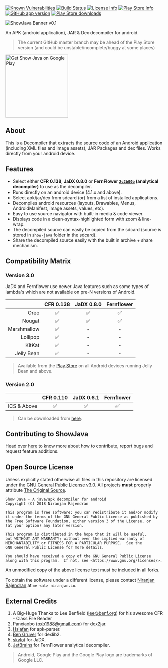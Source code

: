 [![Known Vulnerabilities](https://snyk.io/test/github/niranjan94/show-java/badge.svg?style=flat-square)](https://snyk.io/test/github/niranjan94/show-java)
  [![Build Status](https://img.shields.io/travis/com/niranjan94/show-java/development.svg?style=flat-square)](https://travis-ci.com/niranjan94/show-java) [![License Info](https://img.shields.io/badge/license-GNU_GPLv3-blue.svg?style=flat-square)](https://github.com/niranjan94/show-java) [![Play Store Info](https://img.shields.io/badge/Play_Store-v3.0.5-36B0C1.svg?style=flat-square)](https://play.google.com/store/apps/details?id=com.njlabs.showjava) [![GitHub app version](https://img.shields.io/badge/GitHub-v3.0.5-yellow.svg?style=flat-square)](https://github.com/niranjan94/show-java) [![Play Store downloads](https://img.shields.io/badge/downloads-420k%20total-E04253.svg?style=flat-square)](https://play.google.com/store/apps/details?id=com.njlabs.showjava)


![ShowJava Banner v0.1](https://res.cloudinary.com/niranjan94/image/upload/v1518341743/banner_lihb7z.png)

An APK (android application), JAR & Dex decompiler for android.

> The current GitHub master branch may be ahead of the Play Store version (and could be unstable/incomplete/buggy at some places)

[<img src="https://play.google.com/intl/en_us/badges/images/apps/en-play-badge-border.png" width="200" alt="Get Show Java on Google Play" />](https://play.google.com/store/apps/details?id=com.njlabs.showjava "Get Show Java on Google Play")
## About
This is a Decompiler that extracts the source code of an Android application (including XML files and image assets), JAR Packages and dex files. Works directly from your android device.

## Features

- Select either **CFR 0.138**, **JaDX 0.8.0** or **FernFlower [`2c2b00b`](https://github.com/fesh0r/fernflower/tree/2c2b00b3695bad04056352d80be39c0e53999f0a) (analytical decompiler)** to use as the decompiler.
- Runs directly on an android device (4.1.x and above).
- Select apk/jar/dex from sdcard (or) from a list of installed applications.
- Decompiles android resources (layouts, Drawables, Menus, AndroidManifest, image assets, values, etc).
- Easy to use source navigator with built-in media & code viewer.
- Displays code in a clean-syntax-highlighted form with zoom & line-wrap.
- The decompiled source can easily be copied from the sdcard (source is stored in `show-java` folder in the sdcard).
- Share the decompiled source easily with the built in archive + share mechanism.

## Compatibility Matrix

### Version 3.0

JaDX and Fernflower use newer Java features such as some types of lambda's which are not available on pre-N versions of Android. 

|             | CFR 0.138          | JaDX 0.8.0         | Fernflower         |
|------------:|:------------------:|:------------------:|:------------------:|
| Oreo        | :white_check_mark: | :white_check_mark: | :white_check_mark: |
| Nougat      | :white_check_mark: | :white_check_mark: | :white_check_mark: |
| Marshmallow | :white_check_mark: |        -           |         -          |
| Lollipop    | :white_check_mark: |        -           |         -          |
| KitKat      | :white_check_mark: |        -           |         -          |
| Jelly Bean  | :white_check_mark: |        -           |         -          |

> Available from the [Play Store](https://play.google.com/store/apps/details?id=com.njlabs.showjava) on all Android devices running Jelly Bean and above.

### Version 2.0

|             | CFR 0.110          | JaDX 0.6.1         | Fernflower         |
|------------:|:------------------:|:------------------:|:------------------:|
| ICS & Above | :white_check_mark: | :white_check_mark: | :white_check_mark: |

> Can be downloaded from [here](https://github.com/niranjan94/show-java/releases/tag/v2.1.0).

## Contributing to ShowJava

Head over [here](https://github.com/niranjan94/show-java/blob/master/CONTRIBUTING.md) to know more about how to contribute, report bugs and request feature additions.

## Open Source License

Unless explicitly stated otherwise all files in this repository are licensed under the [GNU General Public License v3.0](https://www.gnu.org/licenses/gpl-3.0-standalone.html). All projects **must** properly attribute [The Original Source](https://github.com/niranjan94/show-java). 
    
    Show Java - A java/apk decompiler for android
    Copyright (C) 2018 Niranjan Rajendran

    This program is free software: you can redistribute it and/or modify
    it under the terms of the GNU General Public License as published by
    the Free Software Foundation, either version 3 of the License, or
    (at your option) any later version.

    This program is distributed in the hope that it will be useful,
    but WITHOUT ANY WARRANTY; without even the implied warranty of
    MERCHANTABILITY or FITNESS FOR A PARTICULAR PURPOSE.  See the
    GNU General Public License for more details.

    You should have received a copy of the GNU General Public License
    along with this program.  If not, see <https://www.gnu.org/licenses/>.

An unmodified copy of the above license text must be included in all forks.

To obtain the software under a different license, please contact [Niranjan Rajendran](https://niranjan.io) at `me <at> niranjan.io`.

## External Credits

1. A Big-Huge Thanks to Lee Benfield ([lee@benf.org](mailto:lee@benf.org)) for his awesome CFR - Class File Reader
2. Panxiaobo ([pxb1988@gmail.com](mailto:pxb1988@gmail.com)) for dex2jar.
3. [Hsiafan](https://github.com/hsiafan/apk-parser) for apk-parser.
4. [Ben Gruver](https://github.com/JesusFreke/) for dexlib2.
5. [skylot](https://github.com/skylot/jadx) for JaDX.
6. [JetBrains](https://github.com/JetBrains) for FernFlower analytical decompiler.

> Android, Google Play and the Google Play logo are trademarks of Google LLC.
